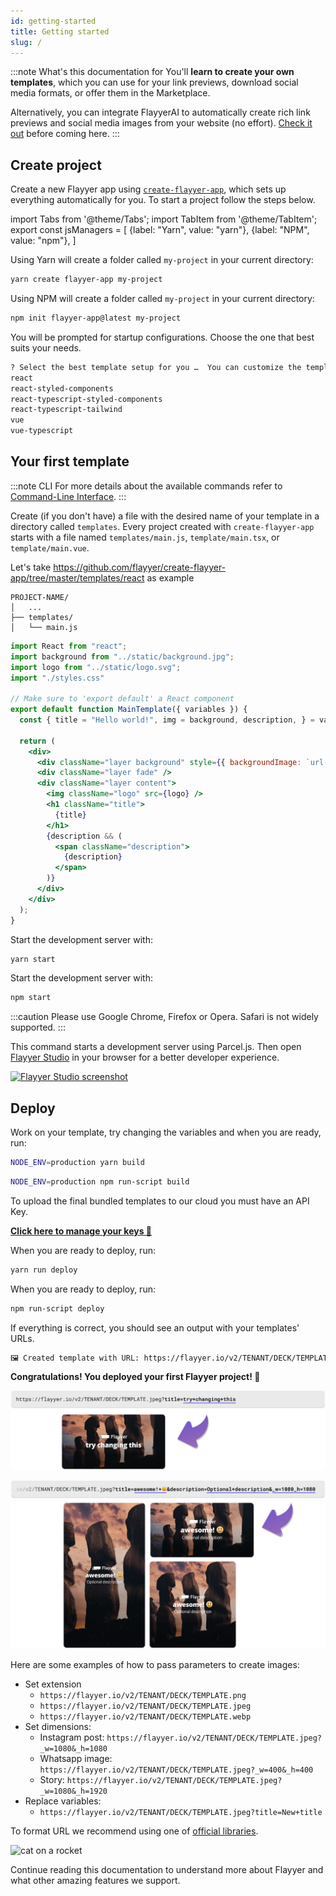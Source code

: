 ```yaml
---
id: getting-started
title: Getting started
slug: /
---
```


[flayyer-studio]: https://flayyer.github.io/flayyer-studio/
[result-1]: https://flayyer.io/v2/flayyer/probando-update/main.jpeg?title=try+changing+this
[result-2]: https://flayyer.io/v2/flayyer/probando-update/main.jpeg?title=awesome!+😃&description=Optional+description
[create-flayyer-app]: https://github.com/flayyer/create-flayyer-app
[flayyer-ai-guides]: /guides/get-started

:::note What's this documentation for
You'll **learn to create your own templates**, which you can use for your link previews, download social media formats, or offer them in the Marketplace. <!-- TODO: link to Marketplace  -->

Alternatively, you can integrate FlayyerAI to automatically create rich link previews and social media images from your website (no effort). [Check it out][flayyer-ai-guides] before coming here.
:::

## Create project

Create a new Flayyer app using [`create-flayyer-app`][create-flayyer-app], which sets up everything automatically for you. To start a project follow the steps below.

<!-- MDX variables -->
import Tabs from '@theme/Tabs';
import TabItem from '@theme/TabItem';
export const jsManagers = [
  {label: "Yarn", value: "yarn"},
  {label: "NPM", value: "npm"},
]

<Tabs groupId="js-manager" defaultValue="yarn" values={jsManagers}>
<TabItem value="yarn">

Using Yarn will create a folder called `my-project` in your current directory:

```bash title="Terminal.app"
yarn create flayyer-app my-project
```

</TabItem>

<TabItem value="npm">

Using NPM will create a folder called `my-project` in your current directory:

```bash title="Terminal.app"
npm init flayyer-app@latest my-project
```

</TabItem>
</Tabs>

You will be prompted for startup configurations. Choose the one that best suits your needs.

```txt {2}
? Select the best template setup for you …  You can customize the template later
react
react-styled-components
react-typescript-styled-components
react-typescript-tailwind
vue
vue-typescript
```

## Your first template

:::note CLI
For more details about the available commands refer to [Command-Line Interface](./cli/flayyer-cli.md).
:::

Create (if you don't have) a file with the desired name of your template in a directory called `templates`. Every project created with `create-flayyer-app` starts with a file named `templates/main.js`, `template/main.tsx`, or `template/main.vue`.

Let's take https://github.com/flayyer/create-flayyer-app/tree/master/templates/react as example

```tree
PROJECT-NAME/
│   ...
├── templates/
│   └── main.js
```

```jsx title="templates/main.js"
import React from "react";
import background from "../static/background.jpg";
import logo from "../static/logo.svg";
import "./styles.css"

// Make sure to 'export default' a React component
export default function MainTemplate({ variables }) {
  const { title = "Hello world!", img = background, description, } = variables;

  return (
    <div>
      <div className="layer background" style={{ backgroundImage: `url("${img}")` }} />
      <div className="layer fade" />
      <div className="layer content">
        <img className="logo" src={logo} />
        <h1 className="title">
          {title}
        </h1>
        {description && (
          <span className="description">
            {description}
          </span>
        )}
      </div>
    </div>
  );
}
```

<Tabs groupId="js-manager" defaultValue="yarn" values={jsManagers}>
<TabItem value="yarn">

Start the development server with:

```bash title="Terminal.app"
yarn start
```

</TabItem>

<TabItem value="npm">

Start the development server with:

```bash title="Terminal.app"
npm start
```

</TabItem>
</Tabs>

:::caution
Please use Google Chrome, Firefox or Opera. Safari is not widely supported.
:::

This command starts a development server using Parcel.js. Then open [Flayyer Studio][flayyer-studio] in your browser for a better developer experience.

[![Flayyer Studio screenshot](/img/images/studio-hello-world.png)][flayyer-studio]

## Deploy

Work on your template, try changing the variables and when you are ready, run:

<Tabs groupId="js-manager" defaultValue="yarn" values={jsManagers}>
<TabItem value="yarn">

```bash title="Terminal.app"
NODE_ENV=production yarn build
```

</TabItem>

<TabItem value="npm">

```bash title="Terminal.app"
NODE_ENV=production npm run-script build
```

</TabItem>
</Tabs>

To upload the final bundled templates to our cloud you must have an API Key.

[**Click here to manage your keys 🔑**](https://flayyer.com/dashboard/_/settings)

<Tabs groupId="js-manager" defaultValue="yarn" values={jsManagers}>
<TabItem value="yarn">

When you are ready to deploy, run:

```bash title="Terminal.app"
yarn run deploy
```

</TabItem>

<TabItem value="npm">

When you are ready to deploy, run:

```bash title="Terminal.app"
npm run-script deploy
```

</TabItem>
</Tabs>

If everything is correct, you should see an output with your templates' URLs.

```bash
🖼 Created template with URL: https://flayyer.io/v2/TENANT/DECK/TEMPLATE.jpeg
```

**Congratulations! You deployed your first Flayyer project! 🎉**

[![Resultant flayyer live image](https://github.com/flayyer/create-flayyer-app/blob/master/.github/assets/result-1.png?raw=true)][result-1]

[![Resultant flayyer live image](https://github.com/flayyer/create-flayyer-app/blob/master/.github/assets/result-2.png?raw=true)][result-2]

Here are some examples of how to pass parameters to create images:

* Set extension
  * `https://flayyer.io/v2/TENANT/DECK/TEMPLATE.png`
  * `https://flayyer.io/v2/TENANT/DECK/TEMPLATE.jpeg`
  * `https://flayyer.io/v2/TENANT/DECK/TEMPLATE.webp`
* Set dimensions:
  * Instagram post: `https://flayyer.io/v2/TENANT/DECK/TEMPLATE.jpeg?_w=1080&_h=1080`
  * Whatsapp image: `https://flayyer.io/v2/TENANT/DECK/TEMPLATE.jpeg?_w=400&_h=400`
  * Story: `https://flayyer.io/v2/TENANT/DECK/TEMPLATE.jpeg?_w=1080&_h=1920`
* Replace variables:
  * `https://flayyer.io/v2/TENANT/DECK/TEMPLATE.jpeg?title=New+title`

To format URL we recommend using one of [official libraries](/docs/libraries).

![cat on a rocket](/img/launch.svg)

Continue reading this documentation to understand more about Flayyer and what other amazing features we support.
